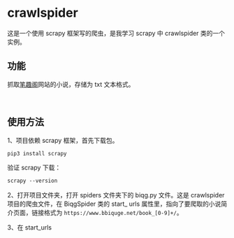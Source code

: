 # crawlspider
这是一个使用 scrapy 框架写的爬虫，是我学习 scrapy 中 crawlspider 类的一个实例。

## 功能
抓取[笔趣阁](https://www.bbiquge.net/)网站的小说，存储为 txt 文本格式。

<br>

## 使用方法
1、项目依赖 scrapy 框架，首先下载包。
```txt
pip3 install scrapy
```

验证 scrapy 下载：
```txt
scrapy --version
```

2、打开项目文件夹，打开 spiders 文件夹下的 biqg.py 文件。这是 crawlspider 项目的爬虫文件，在 BiqgSpider 类的 start_ urls 属性里，指向了要爬取的小说简介页面，链接格式为 `https://www.bbiquge.net/book_[0-9]+/`。

3、在 start_urls